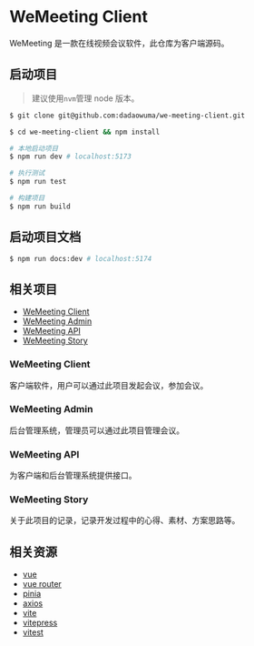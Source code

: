 # WeMeeting Client

WeMeeting 是一款在线视频会议软件，此仓库为客户端源码。

## 启动项目

> 建议使用`nvm`管理 node 版本。

```bash
$ git clone git@github.com:dadaowuma/we-meeting-client.git

$ cd we-meeting-client && npm install

# 本地启动项目
$ npm run dev # localhost:5173

# 执行测试
$ npm run test

# 构建项目
$ npm run build
```

## 启动项目文档

```bash
$ npm run docs:dev # localhost:5174
```

## 相关项目

- [WeMeeting Client](https://github.com/dadaowuma/we-meeting-client)
- [WeMeeting Admin](https://github.com/dadaowuma/we-meeting-admin)
- [WeMeeting API](https://github.com/dadaowuma/we-meeting-api)
- [WeMeeting Story](https://github.com/dadaowuma/we-meeting-story)

### WeMeeting Client

客户端软件，用户可以通过此项目发起会议，参加会议。

### WeMeeting Admin

后台管理系统，管理员可以通过此项目管理会议。

### WeMeeting API

为客户端和后台管理系统提供接口。

### WeMeeting Story

关于此项目的记录，记录开发过程中的心得、素材、方案思路等。

## 相关资源

- [vue](https://vuejs.org/)
- [vue router](https://router.vuejs.org/zh/)
- [pinia](https://pinia.vuejs.org/zh/)
- [axios](https://github.com/axios/axios)
- [vite](https://vite.dev/)
- [vitepress](https://vitepress.dev/zh/)
- [vitest](https://cn.vitest.dev/)
